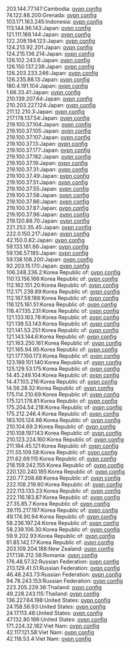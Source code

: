 203.144.77.147:Cambodia: [ovpn config](vpn/203_144_77_147.ovpn)  
74.122.88.200:Grenada: [ovpn config](vpn/74_122_88_200.ovpn)  
103.171.163.245:Indonesia: [ovpn config](vpn/103_171_163_245.ovpn)  
113.144.96.143:Japan: [ovpn config](vpn/113_144_96_143.ovpn)  
121.111.169.144:Japan: [ovpn config](vpn/121_111_169_144.ovpn)  
122.208.194.123:Japan: [ovpn config](vpn/122_208_194_123.ovpn)  
124.213.92.201:Japan: [ovpn config](vpn/124_213_92_201.ovpn)  
124.215.136.214:Japan: [ovpn config](vpn/124_215_136_214.ovpn)  
126.102.243.6:Japan: [ovpn config](vpn/126_102_243_6.ovpn)  
126.150.137.238:Japan: [ovpn config](vpn/126_150_137_238.ovpn)  
126.203.233.246:Japan: [ovpn config](vpn/126_203_233_246.ovpn)  
126.235.88.13:Japan: [ovpn config](vpn/126_235_88_13.ovpn)  
180.4.191.104:Japan: [ovpn config](vpn/180_4_191_104.ovpn)  
1.66.33.41:Japan: [ovpn config](vpn/1_66_33_41.ovpn)  
210.139.207.64:Japan: [ovpn config](vpn/210_139_207_64.ovpn)  
210.203.227.124:Japan: [ovpn config](vpn/210_203_227_124.ovpn)  
211.12.210.3:Japan: [ovpn config](vpn/211_12_210_3.ovpn)  
217.178.137.54:Japan: [ovpn config](vpn/217_178_137_54.ovpn)  
219.100.37.104:Japan: [ovpn config](vpn/219_100_37_104.ovpn)  
219.100.37.105:Japan: [ovpn config](vpn/219_100_37_105.ovpn)  
219.100.37.107:Japan: [ovpn config](vpn/219_100_37_107.ovpn)  
219.100.37.13:Japan: [ovpn config](vpn/219_100_37_13.ovpn)  
219.100.37.177:Japan: [ovpn config](vpn/219_100_37_177.ovpn)  
219.100.37.182:Japan: [ovpn config](vpn/219_100_37_182.ovpn)  
219.100.37.19:Japan: [ovpn config](vpn/219_100_37_19.ovpn)  
219.100.37.31:Japan: [ovpn config](vpn/219_100_37_31.ovpn)  
219.100.37.49:Japan: [ovpn config](vpn/219_100_37_49.ovpn)  
219.100.37.51:Japan: [ovpn config](vpn/219_100_37_51.ovpn)  
219.100.37.55:Japan: [ovpn config](vpn/219_100_37_55.ovpn)  
219.100.37.58:Japan: [ovpn config](vpn/219_100_37_58.ovpn)  
219.100.37.86:Japan: [ovpn config](vpn/219_100_37_86.ovpn)  
219.100.37.87:Japan: [ovpn config](vpn/219_100_37_87.ovpn)  
219.100.37.96:Japan: [ovpn config](vpn/219_100_37_96.ovpn)  
219.120.88.70:Japan: [ovpn config](vpn/219_120_88_70.ovpn)  
221.252.35.45:Japan: [ovpn config](vpn/221_252_35_45.ovpn)  
222.0.150.217:Japan: [ovpn config](vpn/222_0_150_217.ovpn)  
42.150.0.82:Japan: [ovpn config](vpn/42_150_0_82.ovpn)  
59.133.181.86:Japan: [ovpn config](vpn/59_133_181_86.ovpn)  
59.136.57.185:Japan: [ovpn config](vpn/59_136_57_185.ovpn)  
59.138.108.200:Japan: [ovpn config](vpn/59_138_108_200.ovpn)  
92.203.15.170:Japan: [ovpn config](vpn/92_203_15_170.ovpn)  
106.248.236.2:Korea Republic of: [ovpn config](vpn/106_248_236_2.ovpn)  
110.13.156.166:Korea Republic of: [ovpn config](vpn/110_13_156_166.ovpn)  
112.162.151.20:Korea Republic of: [ovpn config](vpn/112_162_151_20.ovpn)  
112.171.239.89:Korea Republic of: [ovpn config](vpn/112_171_239_89.ovpn)  
112.187.58.188:Korea Republic of: [ovpn config](vpn/112_187_58_188.ovpn)  
116.125.161.51:Korea Republic of: [ovpn config](vpn/116_125_161_51.ovpn)  
118.47.135.231:Korea Republic of: [ovpn config](vpn/118_47_135_231.ovpn)  
121.133.163.78:Korea Republic of: [ovpn config](vpn/121_133_163_78.ovpn)  
121.139.53.143:Korea Republic of: [ovpn config](vpn/121_139_53_143.ovpn)  
121.141.53.251:Korea Republic of: [ovpn config](vpn/121_141_53_251.ovpn)  
121.143.144.6:Korea Republic of: [ovpn config](vpn/121_143_144_6.ovpn)  
121.163.250.161:Korea Republic of: [ovpn config](vpn/121_163_250_161.ovpn)  
121.165.94.95:Korea Republic of: [ovpn config](vpn/121_165_94_95.ovpn)  
121.177.150.173:Korea Republic of: [ovpn config](vpn/121_177_150_173.ovpn)  
123.199.101.140:Korea Republic of: [ovpn config](vpn/123_199_101_140.ovpn)  
125.129.53.175:Korea Republic of: [ovpn config](vpn/125_129_53_175.ovpn)  
14.45.249.104:Korea Republic of: [ovpn config](vpn/14_45_249_104.ovpn)  
14.47.103.216:Korea Republic of: [ovpn config](vpn/14_47_103_216.ovpn)  
14.56.28.32:Korea Republic of: [ovpn config](vpn/14_56_28_32.ovpn)  
175.114.210.69:Korea Republic of: [ovpn config](vpn/175_114_210_69.ovpn)  
175.121.178.81:Korea Republic of: [ovpn config](vpn/175_121_178_81.ovpn)  
175.204.54.218:Korea Republic of: [ovpn config](vpn/175_204_54_218.ovpn)  
175.212.246.4:Korea Republic of: [ovpn config](vpn/175_212_246_4.ovpn)  
183.105.124.98:Korea Republic of: [ovpn config](vpn/183_105_124_98.ovpn)  
210.104.69.3:Korea Republic of: [ovpn config](vpn/210_104_69_3.ovpn)  
210.108.197.143:Korea Republic of: [ovpn config](vpn/210_108_197_143.ovpn)  
210.123.224.160:Korea Republic of: [ovpn config](vpn/210_123_224_160.ovpn)  
211.184.45.121:Korea Republic of: [ovpn config](vpn/211_184_45_121.ovpn)  
211.55.109.58:Korea Republic of: [ovpn config](vpn/211_55_109_58.ovpn)  
211.62.69.115:Korea Republic of: [ovpn config](vpn/211_62_69_115.ovpn)  
218.159.242.155:Korea Republic of: [ovpn config](vpn/218_159_242_155.ovpn)  
220.120.240.185:Korea Republic of: [ovpn config](vpn/220_120_240_185.ovpn)  
220.77.208.68:Korea Republic of: [ovpn config](vpn/220_77_208_68.ovpn)  
222.108.219.80:Korea Republic of: [ovpn config](vpn/222_108_219_80.ovpn)  
222.113.133.23:Korea Republic of: [ovpn config](vpn/222_113_133_23.ovpn)  
222.116.183.87:Korea Republic of: [ovpn config](vpn/222_116_183_87.ovpn)  
27.35.85.7:Korea Republic of: [ovpn config](vpn/27_35_85_7.ovpn)  
39.115.217.197:Korea Republic of: [ovpn config](vpn/39_115_217_197.ovpn)  
49.174.90.94:Korea Republic of: [ovpn config](vpn/49_174_90_94.ovpn)  
58.236.197.24:Korea Republic of: [ovpn config](vpn/58_236_197_24.ovpn)  
58.239.106.30:Korea Republic of: [ovpn config](vpn/58_239_106_30.ovpn)  
59.9.202.93:Korea Republic of: [ovpn config](vpn/59_9_202_93.ovpn)  
61.85.142.17:Korea Republic of: [ovpn config](vpn/61_85_142_17.ovpn)  
203.109.204.188:New Zealand: [ovpn config](vpn/203_109_204_188.ovpn)  
217.138.212.58:Romania: [ovpn config](vpn/217_138_212_58.ovpn)  
176.48.57.32:Russian Federation: [ovpn config](vpn/176_48_57_32.ovpn)  
213.129.41.51:Russian Federation: [ovpn config](vpn/213_129_41_51.ovpn)  
46.48.243.73:Russian Federation: [ovpn config](vpn/46_48_243_73.ovpn)  
94.78.243.153:Russian Federation: [ovpn config](vpn/94_78_243_153.ovpn)  
223.205.229.36:Thailand: [ovpn config](vpn/223_205_229_36.ovpn)  
49.228.243.115:Thailand: [ovpn config](vpn/49_228_243_115.ovpn)  
136.227.64.198:United States: [ovpn config](vpn/136_227_64_198.ovpn)  
24.158.56.93:United States: [ovpn config](vpn/24_158_56_93.ovpn)  
24.17.113.48:United States: [ovpn config](vpn/24_17_113_48.ovpn)  
47.132.80.186:United States: [ovpn config](vpn/47_132_80_186.ovpn)  
171.224.32.182:Viet Nam: [ovpn config](vpn/171_224_32_182.ovpn)  
42.117.121.58:Viet Nam: [ovpn config](vpn/42_117_121_58.ovpn)  
42.118.53.4:Viet Nam: [ovpn config](vpn/42_118_53_4.ovpn)  
